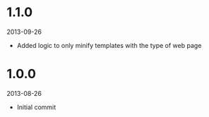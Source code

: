 # 1.1.0

2013-09-26

- Added logic to only minify templates with the type of web page

# 1.0.0

2013-08-26

- Initial commit